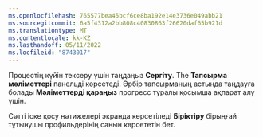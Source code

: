 ```yaml
---
ms.openlocfilehash: 765577bea45bcf6ce8ba192e14e3736e049abb21
ms.sourcegitcommit: 6a5f4312a2bb808c40830863f26620daf65b921d
ms.translationtype: MT
ms.contentlocale: kk-KZ
ms.lasthandoff: 05/11/2022
ms.locfileid: "8743017"
---
```

Процестің күйін тексеру үшін таңдаңыз **Сергіту**. The **Тапсырма мәліметтері** панельді көрсетеді. Әрбір тапсырманың астында таңдауға болады **Мәліметтерді қараңыз** прогресс туралы қосымша ақпарат алу үшін.

Сәтті іске қосу нәтижелері экранда көрсетіледі **Біріктіру** бірыңғай тұтынушы профильдерінің санын көрсететін бет.
